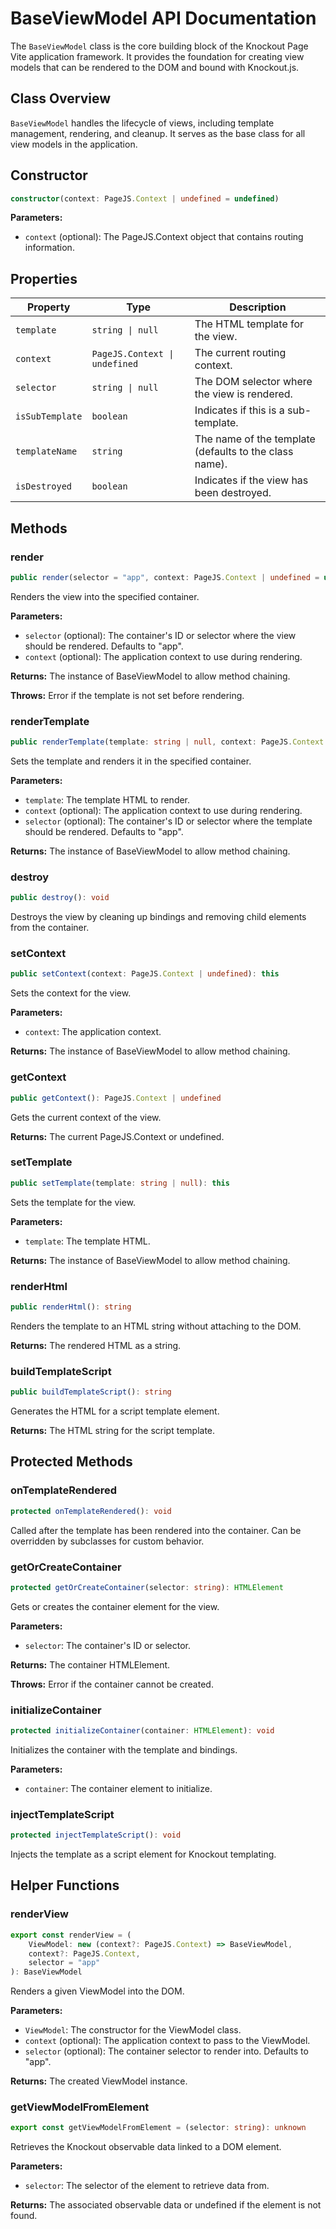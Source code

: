 # BaseViewModel API Documentation

The `BaseViewModel` class is the core building block of the Knockout Page Vite application framework. It provides the foundation for creating view models that can be rendered to the DOM and bound with Knockout.js.

## Class Overview

`BaseViewModel` handles the lifecycle of views, including template management, rendering, and cleanup. It serves as the base class for all view models in the application.

## Constructor

```typescript
constructor(context: PageJS.Context | undefined = undefined)
```

**Parameters:**
- `context` (optional): The PageJS.Context object that contains routing information.

## Properties

| Property | Type | Description |
|----------|------|-------------|
| `template` | `string \| null` | The HTML template for the view. |
| `context` | `PageJS.Context \| undefined` | The current routing context. |
| `selector` | `string \| null` | The DOM selector where the view is rendered. |
| `isSubTemplate` | `boolean` | Indicates if this is a sub-template. |
| `templateName` | `string` | The name of the template (defaults to the class name). |
| `isDestroyed` | `boolean` | Indicates if the view has been destroyed. |

## Methods

### render

```typescript
public render(selector = "app", context: PageJS.Context | undefined = undefined): this
```

Renders the view into the specified container.

**Parameters:**
- `selector` (optional): The container's ID or selector where the view should be rendered. Defaults to "app".
- `context` (optional): The application context to use during rendering.

**Returns:** The instance of BaseViewModel to allow method chaining.

**Throws:** Error if the template is not set before rendering.

### renderTemplate

```typescript
public renderTemplate(template: string | null, context: PageJS.Context | undefined = undefined, selector = "app"): this
```

Sets the template and renders it in the specified container.

**Parameters:**
- `template`: The template HTML to render.
- `context` (optional): The application context to use during rendering.
- `selector` (optional): The container's ID or selector where the template should be rendered. Defaults to "app".

**Returns:** The instance of BaseViewModel to allow method chaining.

### destroy

```typescript
public destroy(): void
```

Destroys the view by cleaning up bindings and removing child elements from the container.

### setContext

```typescript
public setContext(context: PageJS.Context | undefined): this
```

Sets the context for the view.

**Parameters:**
- `context`: The application context.

**Returns:** The instance of BaseViewModel to allow method chaining.

### getContext

```typescript
public getContext(): PageJS.Context | undefined
```

Gets the current context of the view.

**Returns:** The current PageJS.Context or undefined.

### setTemplate

```typescript
public setTemplate(template: string | null): this
```

Sets the template for the view.

**Parameters:**
- `template`: The template HTML.

**Returns:** The instance of BaseViewModel to allow method chaining.

### renderHtml

```typescript
public renderHtml(): string
```

Renders the template to an HTML string without attaching to the DOM.

**Returns:** The rendered HTML as a string.

### buildTemplateScript

```typescript
public buildTemplateScript(): string
```

Generates the HTML for a script template element.

**Returns:** The HTML string for the script template.

## Protected Methods

### onTemplateRendered

```typescript
protected onTemplateRendered(): void
```

Called after the template has been rendered into the container. Can be overridden by subclasses for custom behavior.

### getOrCreateContainer

```typescript
protected getOrCreateContainer(selector: string): HTMLElement
```

Gets or creates the container element for the view.

**Parameters:**
- `selector`: The container's ID or selector.

**Returns:** The container HTMLElement.

**Throws:** Error if the container cannot be created.

### initializeContainer

```typescript
protected initializeContainer(container: HTMLElement): void
```

Initializes the container with the template and bindings.

**Parameters:**
- `container`: The container element to initialize.

### injectTemplateScript

```typescript
protected injectTemplateScript(): void
```

Injects the template as a script element for Knockout templating.

## Helper Functions

### renderView

```typescript
export const renderView = (
    ViewModel: new (context?: PageJS.Context) => BaseViewModel,
    context?: PageJS.Context,
    selector = "app"
): BaseViewModel
```

Renders a given ViewModel into the DOM.

**Parameters:**
- `ViewModel`: The constructor for the ViewModel class.
- `context` (optional): The application context to pass to the ViewModel.
- `selector` (optional): The container selector to render into. Defaults to "app".

**Returns:** The created ViewModel instance.

### getViewModelFromElement

```typescript
export const getViewModelFromElement = (selector: string): unknown
```

Retrieves the Knockout observable data linked to a DOM element.

**Parameters:**
- `selector`: The selector of the element to retrieve data from.

**Returns:** The associated observable data or undefined if the element is not found.
